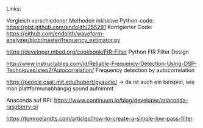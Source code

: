 Links:

Vergleich verschiedener Methoden inklusive Python-code:
https://gist.github.com/endolith/255291
Korrigierter Code:
https://github.com/endolith/waveform-analyzer/blob/master/frequency_estimator.py

https://developer.mbed.org/cookbook/FIR-Filter
Python FIR Filter Design

http://www.instructables.com/id/Reliable-Frequency-Detection-Using-DSP-Techniques/step2/Autocorrelation/
Frequency detection by autocorrelation

https://people.csail.mit.edu/hubert/pyaudio/
-> da ist auch ein beispiel, wie man plattformunabhängig sound aufnimmt

Anaconda auf RPi:
https://www.continuum.io/blog/developer/anaconda-raspberry-pi

https://tomroelandts.com/articles/how-to-create-a-simple-low-pass-filter
